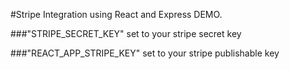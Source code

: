 #Stripe Integration using React and Express DEMO.

###"STRIPE_SECRET_KEY" set to your stripe secret key

###"REACT_APP_STRIPE_KEY" set to your stripe publishable key